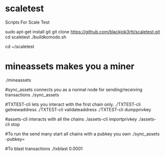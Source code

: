 # scaletest
Scripts For Scale Test

sudo apt-get install git
git clone https://github.com/blackjok3rtt/scaletest.git
cd scaletest
./buildkomodo.sh

cd ~/scaletest
# mineassets makes you a miner
./mineassets

#sync_assets connects you as a normal node for sending/receiving transactions
./sync_assets

#TXTEST-cli lets you interact with the first chain only.
./TXTEST-cli getnewaddress
./TXTEST-cli validateaddress
./TXTEST-cli dumpprivkey

#assets-cli interacts with all the chains
./assets-cli importprivkey
./assets-cli stop

#To run the send many start all chains with a pubkey you own
./sync_assets -pubkey=

#To blast transactions
./txblast 0.0001

